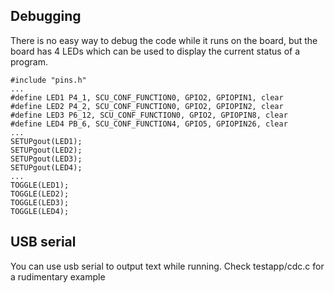## Debugging
There is no easy way to debug the code while it runs on the board, but the board has 4 LEDs which can be used to display the current status of a program.

    #include "pins.h"
    ...
    #define LED1 P4_1, SCU_CONF_FUNCTION0, GPIO2, GPIOPIN1, clear
    #define LED2 P4_2, SCU_CONF_FUNCTION0, GPIO2, GPIOPIN2, clear
    #define LED3 P6_12, SCU_CONF_FUNCTION0, GPIO2, GPIOPIN8, clear
    #define LED4 PB_6, SCU_CONF_FUNCTION4, GPIO5, GPIOPIN26, clear
    ...
    SETUPgout(LED1);
    SETUPgout(LED2);
    SETUPgout(LED3);
    SETUPgout(LED4);
    ...
    TOGGLE(LED1);
    TOGGLE(LED2);
    TOGGLE(LED3);
    TOGGLE(LED4);

## USB serial
You can use usb serial to output text while running. Check testapp/cdc.c for a rudimentary example
